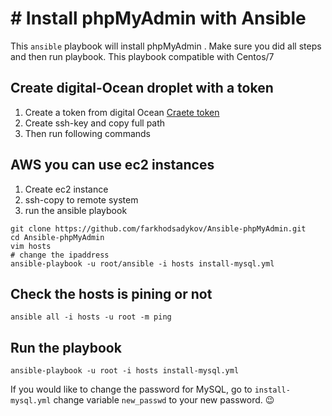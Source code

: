 # # Install phpMyAdmin with Ansible
This `ansible` playbook will install phpMyAdmin . Make sure you did all steps and then run playbook.  This playbook compatible with Centos/7

## Create digital-Ocean droplet with a token
1. Create  a token from digital Ocean [Craete token ](https://www.digitalocean.com/docs/api/create-personal-access-token/)
2. Create ssh-key and copy full path
3. Then run following commands

## AWS you can use ec2 instances
1. Create ec2 instance
2. ssh-copy to remote system
3. run the ansible playbook

```
git clone https://github.com/farkhodsadykov/Ansible-phpMyAdmin.git
cd Ansible-phpMyAdmin
vim hosts
# change the ipaddress
ansible-playbook -u root/ansible -i hosts install-mysql.yml
```

## Check the hosts is pining or not
```
ansible all -i hosts -u root -m ping
```
[](https://github.com/farkhodsadykov/Ansible-phpMyAdmin/blob/master/pictures/Screen%20Shot%202018-10-02%20at%209.33.04%20PM.png)


## Run the playbook
```
ansible-playbook -u root -i hosts install-mysql.yml
```
[](https://github.com/farkhodsadykov/Ansible-phpMyAdmin/blob/master/pictures/Screen%20Shot%202018-10-02%20at%209.30.56%20PM.png)

If you would like to change the password for MySQL,  go to `install-mysql.yml` change variable `new_passwd` to your new password. 😉
